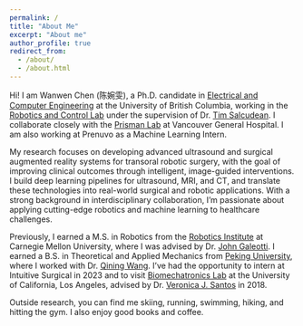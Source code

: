 ```yaml
---
permalink: /
title: "About Me"
excerpt: "About me"
author_profile: true
redirect_from: 
  - /about/
  - /about.html
---
```


Hi! I am Wanwen Chen (陈婉雯), a  Ph.D. candidate in [Electrical and Computer Engineering](https://ece.ubc.ca/) at the University of British Columbia, working in the [Robotics and Control Lab](https://rcl.ece.ubc.ca/home-page/) under the supervision of Dr. [Tim Salcudean](https://ece.ubc.ca/tim-salcudean/). I collaborate closely with the [Prisman Lab](https://www.prismanlab.ca/) at Vancouver General Hospital. I am also working at Prenuvo as a Machine Learning Intern.

My research focuses on developing advanced ultrasound and surgical augmented reality systems for transoral robotic surgery, with the goal of improving clinical outcomes through intelligent, image-guided interventions. I build deep learning pipelines for ultrasound, MRI, and CT, and translate these technologies into real-world surgical and robotic applications. With a strong background in interdisciplinary collaboration, I’m passionate about applying cutting-edge robotics and machine learning to healthcare challenges.

Previously, I earned a M.S. in Robotics from the [Robotics Institute](https://www.ri.cmu.edu/) at Carnegie Mellon University, where I was advised by Dr. [John Galeotti](https://www.ri.cmu.edu/ri-faculty/john-galeotti/). I earned a B.S. in Theoretical and Applied Mechanics from [Peking University](http://english.pku.edu.cn/), where I worked with Dr. [Qining Wang](http://www2.coe.pku.edu.cn/subpaget.asp?id=239). I’ve had the opportunity to intern at Intuitive Surgical in 2023 and to visit [Biomechatronics Lab](https://uclabiomechatronics.wordpress.com/) at the University of California, Los Angeles, advised by Dr. [Veronica J. Santos](https://samueli.ucla.edu/people/veronica-santos/) in 2018. 

Outside research, you can find me skiing, running, swimming, hiking, and hitting the gym. I also enjoy good books and coffee.